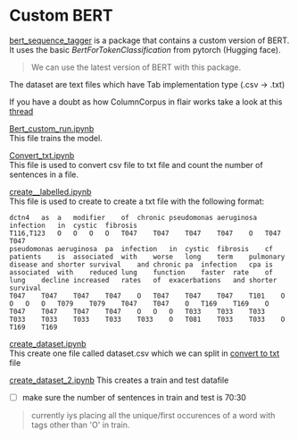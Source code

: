 # Custom BERT

[bert_sequence_tagger](https://github.com/gp201/BERT/tree/master/BERT_Custom/bert_sequence_tagger) is a package that contains a custom version of BERT.
It uses the basic *BertForTokenClassification* from pytorch (Hugging face).
> We can use the latest version of BERT with this package.

The dataset are text files which have Tab implementation type (.csv -> .txt)

If you have a doubt as how ColumnCorpus in flair works take a look at this [thread](https://github.com/flairNLP/flair/blob/master/resources/docs/TUTORIAL_6_CORPUS.md)

[Bert_custom_run.ipynb](Bert_custom_run.ipynb)   
This file trains the model.
    
[Convert_txt.ipynb](Convert_txt.ipynb)   
This file is used to convert csv file to txt file and count the number of sentences in a file.

[create__labelled.ipynb](create__labelled.ipynb)    
This file is used to create to create a txt file with the following format:
```
dctn4	as	a	modifier	of	chronic	pseudomonas	aeruginosa	infection	in	cystic	fibrosis
T116,T123	O	O	O	O	T047	T047	T047	T047	O	T047	T047
pseudomonas	aeruginosa	pa	infection	in	cystic	fibrosis	cf	patients	is	associated	with	worse	long	term	pulmonary	disease	and	shorter	survival	and	chronic	pa	infection	cpa	is	associated	with	reduced	lung	function	faster	rate	of	lung	decline	increased	rates	of	exacerbations	and	shorter	survival
T047	T047	T047	T047	O	T047	T047	T047	T101	O	O	O	O	T079	T079	T047	T047	O	T169	T169	O	T047	T047	T047	T047	O	O	O	T033	T033	T033	T033	T033	T033	T033	T033	O	T081	T033	T033	O	T169	T169
```

[create_dataset.ipynb](create_dataset.ipynb)    
 This create one file called dataset.csv which we can split in [convert to txt](Convert_txt.ipynb) file

[create_dataset_2.ipynb](create_dataset_2.ipynb)
This creates a train and test datafile   
- [ ] make sure the number of sentences in train and test is 70:30
> currently iys placing all the unique/first occurences of a word with tags other than 'O' in train.
